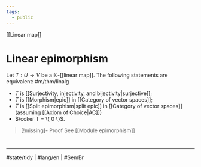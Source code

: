 ```yaml
---
tags:
  - public
---
```

[[Linear map]]
# Linear epimorphism

Let $T : U \to V$ be a $\mathbb{K}$-[[linear map]].
The following statements are equivalent: #m/thm/linalg 

- $T$ is [[Surjectivity, injectivity, and bijectivity|surjective]];
- $T$ is [[Morphism|epic]] in [[Category of vector spaces]];
- $T$ is [[Split epimorphism|split epic]] in [[Category of vector spaces]] (assuming [[Axiom of Choice|AC]])
- $\coker T = \{ 0 \}$.

> [!missing]- Proof
> See [[Module epimorphism]]


#
---
#state/tidy  | #lang/en | #SemBr
